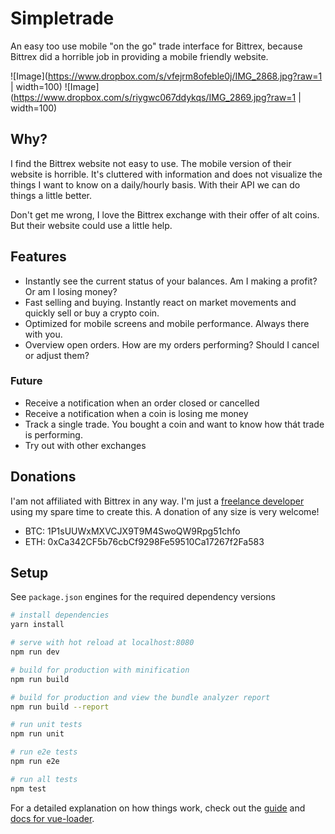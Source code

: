# Simpletrade

An easy too use mobile "on the go" trade interface for Bittrex, because Bittrex did a horrible job in providing a mobile friendly website.

![Image](https://www.dropbox.com/s/vfejrm8ofeble0j/IMG_2868.jpg?raw=1 | width=100)
![Image](https://www.dropbox.com/s/riygwc067ddykqs/IMG_2869.jpg?raw=1 | width=100)

## Why?
I find the Bittrex website not easy to use. The mobile version of their website is horrible. It's cluttered with information and does not visualize the things I want to know on a daily/hourly basis. With their API we can do things a little better.

Don't get me wrong, I love the Bittrex exchange with their offer of alt coins. But their website could use a little help.

## Features
- Instantly see the current status of your balances. Am I making a profit? Or am I losing money?
- Fast selling and buying. Instantly react on market movements and quickly sell or buy a crypto coin.
- Optimized for mobile screens and mobile performance. Always there with you.
- Overview open orders. How are my orders performing? Should I cancel or adjust them?

### Future
- Receive a notification when an order closed or cancelled
- Receive a notification when a coin is losing me money
- Track a single trade. You bought a coin and want to know how thát trade is performing.
- Try out with other exchanges

## Donations
I'am not affiliated with Bittrex in any way. I'm just a [freelance developer](https://www.linkedin.com/in/jvandenaardweg/) using my spare time to create this. A donation of any size is very welcome!

- BTC: 1P1sUUWxMXVCJX9T9M4SwoQW9Rpg51chfo
- ETH: 0xCa342CF5b76cbCf9298Fe59510Ca17267f2Fa583

## Setup
See `package.json` engines for the required dependency versions

``` bash
# install dependencies
yarn install

# serve with hot reload at localhost:8080
npm run dev

# build for production with minification
npm run build

# build for production and view the bundle analyzer report
npm run build --report

# run unit tests
npm run unit

# run e2e tests
npm run e2e

# run all tests
npm test
```

For a detailed explanation on how things work, check out the [guide](http://vuejs-templates.github.io/webpack/) and [docs for vue-loader](http://vuejs.github.io/vue-loader).

